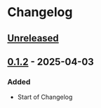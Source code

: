 # Changelog

## [Unreleased]

## [0.1.2] - 2025-04-03

### Added

-   Start of Changelog

[Unreleased]: https://github.com/boukepostma/mondaytoframe/compare/0.1.2...HEAD

[0.1.2]: https://github.com/boukepostma/mondaytoframe/compare/6ada44a8e543dc2afae34c4306e51203e51d60d8...0.1.2
